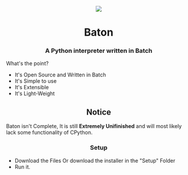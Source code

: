 <p align="center">
<img src="https://user-images.githubusercontent.com/89037615/175138235-dd18f660-17a2-4557-b567-bd531a51c863.png">
</p>
<h1 align="center">Baton</h1>

<h3 align="center">A Python interpreter written in Batch</h3>

What's the point?

- It's Open Source and Written in Batch
- It's Simple to use
- It's Extensible
- It's Light-Weight

<h2 align="center">Notice</h2>

Baton isn't Complete, It is still **Extremely Unifinished** and will most likely lack some functionality of CPython.

<h3 align="center">Setup</h3>

- Download the Files Or download the installer in the "Setup" Folder
- Run it.

